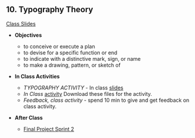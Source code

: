 <!--## 10. User Testing & Product Draft ([Class Slides](https://docs.google.com/presentation/d/1MZbpzXa8FvNHywv0IUrCDmazzcS8omLLOtmDBpy54T0/edit?usp=drive_web&ouid=102349547791146369642))- MITCHELL
  - **Objectives**
    - Improve the design of your product with User Testing
    - Design an unbiased user testing script to gain insights on how to improve your product
    - Run an unbiased user test
  - **In Class Activities** - Explore type with examples
    - *User Testing Activity* - conduct multiple user tests with other students in order to understand your product. [Slides](https://docs.google.com/presentation/d/1MZbpzXa8FvNHywv0IUrCDmazzcS8omLLOtmDBpy54T0/edit?usp=sharing)
  - **After Class** - 1) continue working on your SPD project with your partner.
  -->

## 10. Typography Theory  

[Class Slides](https://docs.google.com/presentation/d/1uzPL2sBMi7lrcT4lTPU4f8YpAnbI9W8k-OwQ0a5ptGo/edit#slide=id.g448915df68_2_0)

- **Objectives**
  - to conceive or execute a plan
  - to devise for a specific function or end
  - to indicate with a distinctive mark, sign, or name
  - to make a drawing, pattern, or sketch of

- **In Class Activities** 
  - *TYPOGRAPHY ACTIVITY* - In class [slides](https://github.com/Product-College-Courses/SPD-Type-and-Design)
  - *In Class* [activity](https://github.com/Product-College-Courses/SPD-Type-design-and-information-hierarchy/raw/master/exercise.zip) Download these files for the activity.
  - *Feedback, class activity* - spend 10 min to give and get feedback on class activity.
- **After Class**
  - [Final Project Sprint 2](https://docs.google.com/document/d/15m8P9ic7sJqVovTozIRdikWCI7HQ_f5TOc5qpqyiAYs/edit#)
